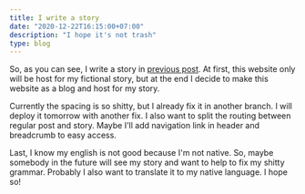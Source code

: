 ```yaml
---
title: I write a story
date: "2020-12-22T16:15:00+07:00"
description: "I hope it's not trash"
type: blog
---
```


So, as you can see, I write a story in
[previous post](/unofficial-love/00-unofficial-love/). At first, this website
only will be host for my fictional story, but at the end I decide to make this
website as a blog and host for my story.

Currently the spacing is so shitty, but I already fix it in another branch. I
will deploy it tomorrow with another fix. I also want to split the routing
between regular post and story. Maybe I'll add navigation link in header and
breadcrumb to easy access.

Last, I know my english is not good because I'm not native. So, maybe somebody
in the future will see my story and want to help to fix my shitty grammar.
Probably I also want to translate it to my native language. I hope so!

